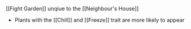 [[Fight Garden]] unqiue to the [[Neighbour's House]]

- Plants with the [[Chill]] and [[Freeze]] trait are more likely to appear